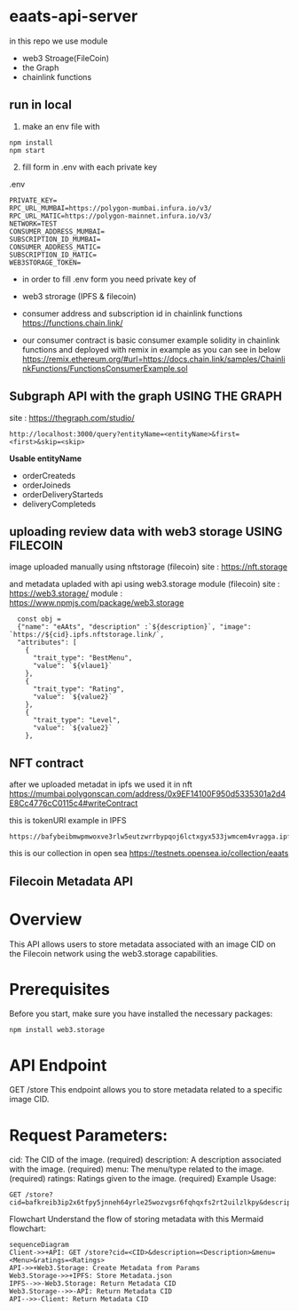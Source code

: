 # eaats-api-server

in this repo we use module
- web3 Stroage(FileCoin)
- the Graph
- chainlink functions

## run in local
1. make an env file with 
```
npm install
npm start
```

2. fill form in .env with each private key

.env
```
PRIVATE_KEY=
RPC_URL_MUMBAI=https://polygon-mumbai.infura.io/v3/
RPC_URL_MATIC=https://polygon-mainnet.infura.io/v3/
NETWORK=TEST
CONSUMER_ADDRESS_MUMBAI=
SUBSCRIPTION_ID_MUMBAI=
CONSUMER_ADDRESS_MATIC=
SUBSCRIPTION_ID_MATIC=
WEB3STORAGE_TOKEN=
```

* in order to fill .env form you need private key of
- web3 strorage (IPFS & filecoin)

- consumer address and subscription id in chainlink functions
https://functions.chain.link/
- our consumer contract is basic consumer example solidity in chainlink functions and deployed with remix in example as you can see in below
https://remix.ethereum.org/#url=https://docs.chain.link/samples/ChainlinkFunctions/FunctionsConsumerExample.sol

## Subgraph API with the graph USING THE GRAPH
site : https://thegraph.com/studio/

```
http://localhost:3000/query?entityName=<entityName>&first=<first>&skip=<skip>
```

**Usable entityName**
- orderCreateds
- orderJoineds
- orderDeliveryStarteds
- deliveryCompleteds

## uploading review data with web3 storage USING FILECOIN

image uploaded manually using nftstorage (filecoin)
site : https://nft.storage

and metadata upladed with api using web3.storage module (filecoin)
site : https://web3.storage/
module : https://www.npmjs.com/package/web3.storage

```
  const obj =
  {"name": "eAAts", "description" :`${description}`, "image": `https://${cid}.ipfs.nftstorage.link/`,
  "attributes": [
    {
      "trait_type": "BestMenu", 
      "value": `${vlaue1}`
    }, 
    {
      "trait_type": "Rating", 
      "value": `${value2}`
    },
    {
      "trait_type": "Level", 
      "value": `${value2}`
    }, 
```

## NFT contract
after we uploaded metadat in ipfs we used it in nft
https://mumbai.polygonscan.com/address/0x9EF14100F950d5335301a2d4E8Cc4776cC0115c4#writeContract

this is tokenURI example in IPFS
```
https://bafybeibmwpmwoxve3rlw5eutzwrrbypqoj6lctxgyx533jwmcem4vragga.ipfs.nftstorage.link/metadata.json
```

this is our collection in open sea
https://testnets.opensea.io/collection/eaats

## Filecoin Metadata API
# Overview
This API allows users to store metadata associated with an image CID on the Filecoin network using the web3.storage capabilities.

# Prerequisites
Before you start, make sure you have installed the necessary packages:

```
npm install web3.storage 
```

# API Endpoint
GET /store
This endpoint allows you to store metadata related to a specific image CID.

# Request Parameters:
cid: The CID of the image. (required)
description: A description associated with the image. (required)
menu: The menu/type related to the image. (required)
ratings: Ratings given to the image. (required)
Example Usage:
```
GET /store?cid=bafkreib3ip2x6tfpy5jnneh64yrle25wozvgsr6fqhqxfs2rt2uilzlkpy&description=The%20hamburger%20was%20delicious&menu=hamBurger&ratings=10
```
Flowchart
Understand the flow of storing metadata with this Mermaid flowchart:

``` mermaid
sequenceDiagram
Client->>+API: GET /store?cid=<CID>&description=<Description>&menu=<Menu>&ratings=<Ratings>
API->>+Web3.Storage: Create Metadata from Params
Web3.Storage->>+IPFS: Store Metadata.json
IPFS-->>-Web3.Storage: Return Metadata CID
Web3.Storage-->>-API: Return Metadata CID
API-->>-Client: Return Metadata CID
```

## 